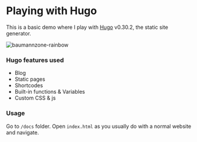 # Playing with Hugo
This is a basic demo where I play with [Hugo](https://gohugo.io/) v0.30.2, the static site generator. 

![baumannzone-rainbow](./docs/images/baumannzone-rainbow.png)

### Hugo features used
- Blog
- Static pages
- Shortcodes
- Built-in functions & Variables
- Custom CSS & js

### Usage
Go to `/docs` folder. Open `index.html` as you usually do with a normal website and navigate.

